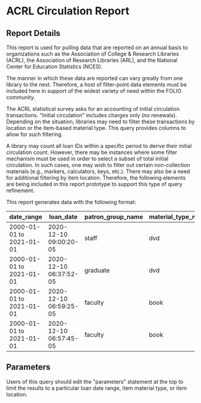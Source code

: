 # ACRL Circulation Report

## Report Details

This report is used for pulling data that are reported on an annual basis to organizations such as the Association of College & Research Libraries (ACRL), the Association of Research Libraries (ARL), and the National Center for Education Statistics (NCES). 

The manner in which these data are reported can vary greatly from one library to the next. Therefore, a host of filter-point data elements must be included here in support of the widest variety of need within the FOLIO community. 

The ACRL statistical survey asks for an accounting of initial circulation transactions. "Initial circulation" includes charges only (no renewals). Depending on the situation, libraries may need to filter these transactions by location or the item-based material type. This query provides columns to allow for such filtering.

A library may count all loan IDs within a specific period to derive their initial circulation count. However, there may be instances where some filter mechanism must be used in order to select a subset of total initial circulation. In such cases, one may wish to filter out certain non-collection materials (e.g., markers, calculators, keys, etc.). There may also be a need for additional filtering by item location. Therefore, the following elements are being included in this report prototype to support this type of query refinement. 

This report generates data with the following format:

| date\_range | loan\_date | patron\_group\_name | material\_type\_name | perm\_location\_name | temp\_location\_name | effective\_location\_name | institution\_name | campus\_name | library\_name |
|---|---|---|---|---|---|---|---|---|---|
|2000-01-01 to 2021-01-01 | 2020-12-10 09:00:20-05|staff|dvd|Main Library||Main Library|KÃ¸benhavns Universitet|City Campus|Datalogisk Institut|
|2000-01-01 to 2021-01-01|2020-12-10 06:37:52-05|graduate|dvd|Main Library||Main Library|KÃ¸benhavns Universitet|City Campus|Datalogisk Institut|
|2000-01-01 to 2021-01-01|2020-12-10 06:59:25-05|faculty|book|Main Library|Annex|Annex|KÃ¸benhavns Universitet|City Campus|Datalogisk Institut|
|2000-01-01 to 2021-01-01|2020-12-10 06:57:45-05|faculty|book|Main Library||Main Library|KÃ¸benhavns Universitet|City Campus|Datalogisk Institut|

## Parameters

Users of this query should edit the "parameters" statement at the top to limit the results to a particular loan date range, item material type, or item location.
